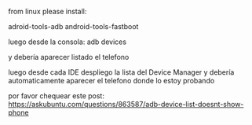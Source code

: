 from linux please install:

adroid-tools-adb android-tools-fastboot

luego desde la consola: adb devices

y debería aparecer listado el telefono

luego desde cada IDE despliego la lista del Device Manager y debería automaticamente aparecer el telefono donde lo estoy probando

por favor chequear este post: https://askubuntu.com/questions/863587/adb-device-list-doesnt-show-phone